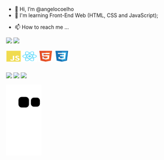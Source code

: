 - 👋 Hi, I’m @angelocoelho
- 👀 I'm learning Front-End Web (HTML, CSS and JavaScript);
<!--- - 🌱 I'm studying Back-End --->
- 📫 How to reach me ...

<!---
angelocoelho/angelocoelho is a ✨ special ✨ repository because its `README.md` (this file) appears on your GitHub profile.
You can click the Preview link to take a look at your changes.
--->
<div> 
  <img height="180em" src="https://github-readme-stats.vercel.app/api?username=angelocoelho&show_icons=true&theme=radical"/>
  <img height="180em" src="https://github-readme-stats.vercel.app/api/top-langs/?username=angelocoelho&layout=compact&langs_count=7&theme=radical"/>
</div>
<div style="display: inline_block"><br>
  <img align="center" alt="angelo-Js" height="30" width="40" src="https://raw.githubusercontent.com/devicons/devicon/master/icons/javascript/javascript-plain.svg">
  <img align="center" alt="angelo-React" height="30" width="40" src="https://raw.githubusercontent.com/devicons/devicon/master/icons/react/react-original.svg">
  <img align="center" alt="angelo-HTML" height="30" width="40" src="https://raw.githubusercontent.com/devicons/devicon/master/icons/html5/html5-original.svg">
  <img align="center" alt="angelo-CSS" height="30" width="40" src="https://raw.githubusercontent.com/devicons/devicon/master/icons/css3/css3-original.svg">
  <!--- <img align="right" alt="Rafa-pic" height="150" style="border-radius:50px;" src="https://media.discordapp.net/attachments/639956127056134178/890373478988013628/Publicacoes_Instagram_1_1.png?width=676&height=676"> --->
</div>

##
##

<div>
  <a href="https://www.instagram.com/angelocoeelho_/" target="_blank"><img src="https://img.shields.io/badge/-Instagram-%23E4405F?style=for-the-badge&logo=instagram&logoColor=white" target="_blank"></a>
 	<!--- <a href="https://discord.gg/wagxzStdcR" target="_blank"><img src="https://img.shields.io/badge/Discord-7289DA?style=for-the-badge&logo=discord&logoColor=white" target="_blank"></a> --->
  <a href = "mailto:https://outlook.live.com/mail/0/"><img src="https://img.shields.io/badge/Microsoft_Outlook-0078D4?style=for-the-badge&logo=microsoft-outlook&logoColor=white" target="_blank"></a>
  <a href="https://www.linkedin.com/in/%C3%A2ngelo-co%C3%AAlho-901a9b136/" target="_blank"><img src="https://img.shields.io/badge/-LinkedIn-%230077B5?style=for-the-badge&logo=linkedin&logoColor=white" target="_blank"></a>
  <!--- <a href="meuEmail" target="_blank"><img src="https://img.shields.io/badge/Slack-4A154B?style=for-the-badge&logo=slack&logoColor=white" target="_blank"></a> --->
  <!--- <a href="telegram" target="_blank"><img src="https://img.shields.io/badge/Telegram-2CA5E0?style=for-the-badge&logo=telegram&logoColor=white" target="_blank"></a> --->
 
  ![Snake animation](https://github.com/rafaballerini/rafaballerini/blob/output/github-contribution-grid-snake.svg)
 </div>
